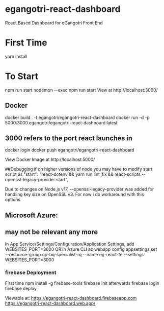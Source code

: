 # egangotri-react-dashboard
React Based Dashboard for eGangotri Front End

# First Time
yarn install

# To Start
npm run start
nodemon --exec npm run start
View at http://localhost:3000/

## Docker
docker build . -t egangotri/egangotri-react-dashboard
docker run -d -p 5000:3000  egangotri/egangotri-react-dashboard:latest
## 3000 refers to the port react launches in
docker login
docker push  egangotri/egangotri-react-dashboard

View Docker Image at 
http://localhost:5000/

##Debugging
if on higher versions of node you may have to modify start script as 
    "start": "react-dotenv && yarn run lint_fix && react-scripts --openssl-legacy-provider start",
    
Due to changes on Node.js v17, --openssl-legacy-provider was added for handling key size on OpenSSL v3. For now i do workaround with this options.

## Microsoft Azure:
## may not be relevant any more
In App Service/Settings/Configuration/Application Settings, add
WEBSITES_PORT=3000
OR in Azure CLI
az webapp config appsettings set --resource-group cp-bq-specialist-rq --name eg-react-fe --settings WEBSITES_PORT=3000


### firebase Deployment
First time
 npm install -g firebase-tools
 firebase init 
afterwards
firebase login
firebase deploy

Viewable at:
https://egangotri-react-dashboard.firebaseapp.com
https://egangotri-react-dashboard.web.app/